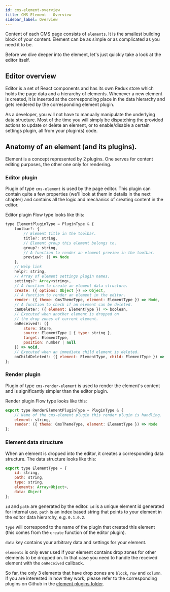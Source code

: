 ```yaml
---
id: cms-element-overview
title: CMS Element - Overview
sidebar_label: Overview
---
```


Content of each CMS page consists of `elements`. It is the smallest
building block of your content. Element can be as simple or as
complicated as you need it to be.

Before we dive deeper into the element, let's just quickly take a look
at the editor itself.

## Editor overview
Editor is a set of React components and has its own Redux store which holds the
page data and a hierarchy of elements. Whenever a new element is created,
it is inserted at the corresponding place in the data hierarchy and gets
rendered by the corresponding element plugin.

As a developer, you will not have to manually manipulate
the underlying data structure. Most of the time you will simply be dispatching
the provided actions to update or delete an element, or to enable/disable a
certain settings plugin, all from your plugin(s) code.

## Anatomy of an element (and its plugins).
Element is a concept represented by 2 plugins. One serves for content
editing purposes, the other one only for rendering.

### Editor plugin
Plugin of type `cms-element` is used by the page editor. This plugin
can contain quite a few properties (we'll look at them in details in
the next chapter) and contains all the logic and mechanics of creating
content in the editor.

Editor plugin Flow type looks like this:
```js
type ElementPluginType = PluginType & {
    toolbar?: {
        // Element title in the toolbar.
        title?: string,
        // Element group this element belongs to.
        group?: string,
        // A function to render an element preview in the toolbar.
        preview?: () => Node
    },
    // Help link
    help?: string,
    // Array of element settings plugin names.
    settings?: Array<string>,
    // A function to create an element data structure.
    create: ({ options: Object }) => Object,
    // A function to render an element in the editor.
    render: ({ theme: CmsThemeType, element: ElementType }) => Node,
    // A function to check if an element can be deleted.
    canDelete?: ({ element: ElementType }) => boolean,
    // Executed when another element is dropped on
    // the drop zones of current element.
    onReceived?: ({
        store: Store,
        source: ElementType | { type: string },
        target: ElementType,
        position: number | null
    }) => void,
    // Executed when an immediate child element is deleted.
    onChildDeleted?: ({ element: ElementType, child: ElementType }) => void
};
```


### Render plugin
Plugin of type `cms-render-element` is used to render the element's
content and is significantly simpler than the editor plugin.

Render plugin Flow type looks like this:
```js
export type RenderElementPluginType = PluginType & {
    // Name of the cms-element plugin this render plugin is handling.
    element: string,
    render: ({ theme: CmsThemeType, element: ElementType }) => Node
};
```

### Element data structure
When an element is dropped into the editor, it creates a corresponding data structure.
The data structure looks like this:
```js
export type ElementType = {
    id: string,
    path: string,
    type: string,
    elements: Array<Object>,
    data: Object
};
```

`id` and `path` are generated by the editor. `id` is a unique element id
generated for internal use. `path` is an index based string that points
to your element in the editor data hierarchy, e.g. `0.1.0.2`.

`type` will correspond to the name of the plugin that created this
element (this comes from the `create` function of the editor plugin).

`data` key contains your arbitrary data and settings for your element.

`elements` is only ever used if your element
contains drop zones for other elements to be dropped on. In that case
you need to handle the received element with the `onReceived` callback.

So far, the only 3 elements that have drop zones are `block`, `row` and `column`.
If you are interested in how they work, please refer to the corresponding
plugins on Github in the [element plugins folder](https://github.com/Webiny/webiny-js/tree/master/packages/webiny-app-cms/src/editor/plugins/elements).